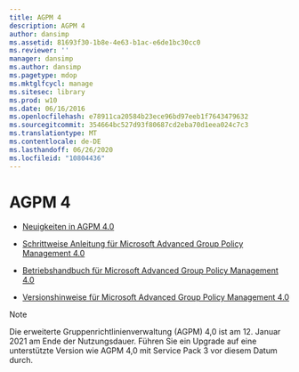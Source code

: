 ```yaml
---
title: AGPM 4
description: AGPM 4
author: dansimp
ms.assetid: 81693f30-1b8e-4e63-b1ac-e6de1bc30cc0
ms.reviewer: ''
manager: dansimp
ms.author: dansimp
ms.pagetype: mdop
ms.mktglfcycl: manage
ms.sitesec: library
ms.prod: w10
ms.date: 06/16/2016
ms.openlocfilehash: e78911ca20584b23ece96bd97eeb1f7643479632
ms.sourcegitcommit: 354664bc527d93f80687cd2eba70d1eea024c7c3
ms.translationtype: MT
ms.contentlocale: de-DE
ms.lasthandoff: 06/26/2020
ms.locfileid: "10804436"
---
```

# AGPM 4


-   [Neuigkeiten in AGPM 4.0](whats-new-in-agpm-40.md)

-   [Schrittweise Anleitung für Microsoft Advanced Group Policy Management 4.0](step-by-step-guide-for-microsoft-advanced-group-policy-management-40.md)

-   [Betriebshandbuch für Microsoft Advanced Group Policy Management 4.0](operations-guide-for-microsoft-advanced-group-policy-management-40.md)

-   [Versionshinweise für Microsoft Advanced Group Policy Management 4.0](release-notes-for-microsoft-advanced-group-policy-management-40.md)

> [!NOTE]
> Die erweiterte Gruppenrichtlinienverwaltung (AGPM) 4,0 ist am 12. Januar 2021 am Ende der Nutzungsdauer. Führen Sie ein Upgrade auf eine unterstützte Version wie AGPM 4,0 mit Service Pack 3 vor diesem Datum durch.

 





